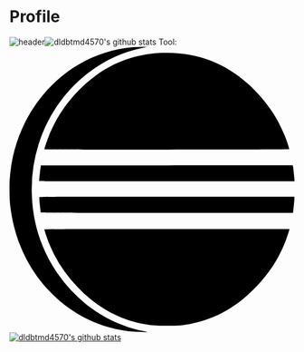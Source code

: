# Profile
![header](https://capsule-render.vercel.app/api?type=waving&color=gradient&height=300&section=header&text=Github%20render&fontSize=90)![dldbtmd4570's github stats](https://github-readme-stats.vercel.app/api?username=dldbtmd4570&show_icons=true)
Tool:<svg role="img" viewBox="0 0 24 24" xmlns="http://www.w3.org/2000/svg"><title>Eclipse IDE</title><path d="M11.109.024a15.58 15.58 0 00-.737.023C6.728.361 3.469 2.517 1.579 5.86A12.53 12.53 0 00.021 11.11c-.04.517-.02 1.745.035 2.208.306 2.682 1.353 5.06 3.07 6.965 1.962 2.173 4.586 3.467 7.437 3.663.42.032 1.043.04 1.02.012a2.404 2.404 0 00-.338-.074c-1.674-.33-3.388-1.13-4.777-2.232a12.344 12.344 0 01-2.45-2.636A12.387 12.387 0 011.884 12.5a12.413 12.413 0 01.56-4.274c.785-2.522 2.37-4.726 4.475-6.228A11.073 11.073 0 0111.156.122l.443-.098zm1.474.51C10.646.65 8.807 1.299 7.301 2.4 5.426 3.77 3.995 5.644 3.22 7.746c-.145.397-.282.82-.282.879 0 .012 3.828.024 10.31.024 8.463 0 10.315-.008 10.315-.036 0-.047-.153-.525-.283-.878-.153-.42-.576-1.31-.82-1.722-.4-.683-.91-1.373-1.474-1.992-1.65-1.82-3.593-2.934-5.82-3.334-.785-.141-1.8-.2-2.585-.153zM23.83 9.97c-.02 0-4.792 0-10.609.004l-10.573.008-.011.059c-.036.16-.134 1.081-.134 1.242 0 .028 1.785.032 10.746.032H24v-.075c0-.102-.07-.791-.106-1.054-.02-.16-.04-.216-.063-.216zm-10.573 2.635c-9.37-.004-10.73 0-10.742.035-.02.04.024.557.075.973.02.157.035.298.035.314 0 .027 2.137.035 10.624.035h10.624l.024-.188c.043-.326.102-.97.094-1.067l-.008-.094zm.003 2.718c-8.882 0-10.321.004-10.321.035 0 .02.054.208.12.42a11.122 11.122 0 002.072 3.741c.282.342.945 1.036 1.228 1.287 1.568 1.4 3.247 2.216 5.18 2.53.605.094.886.113 1.75.11.91 0 1.297-.032 2.023-.177 2.11-.416 3.914-1.451 5.53-3.17 1.267-1.348 2.106-2.76 2.628-4.41l.117-.366z"/></svg>
[![dldbtmd4570's github stats](https://github-readme-stats.vercel.app/api/top-langs/?username=dldbtmd4570ID&show_icons=true&hide_border=true&title_color=004386&icon_color=004386&layout=compact)](https://github.com/dldbtmd4570)
